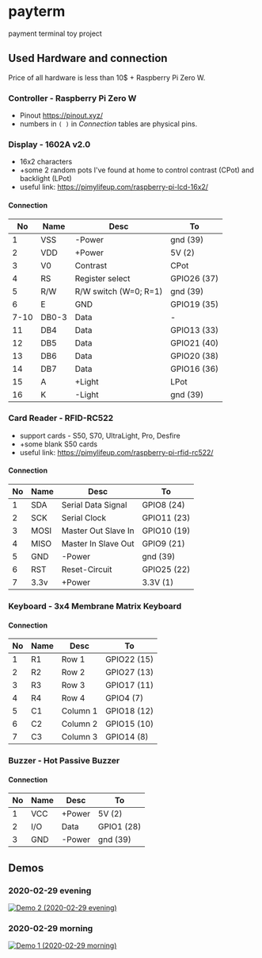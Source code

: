 # payterm
payment terminal toy project

## Used Hardware and connection
Price of all hardware is less than 10$ + Raspberry Pi Zero W.
### Controller - Raspberry Pi Zero W
 - Pinout https://pinout.xyz/
 - numbers in `( )` in *Connection* tables are physical pins.

### Display - 1602A v2.0
 - 16x2 characters
 - +some 2 random pots I've found at home to control contrast (CPot) and backlight (LPot)
 - useful link: https://pimylifeup.com/raspberry-pi-lcd-16x2/

#### Connection

| No   | Name  | Desc                   | To          |
| -    | -     | -                      | -           |
| 1    | VSS   | -Power                 | gnd (39)    |
| 2    | VDD   | +Power                 | 5V (2)      |
| 3    | V0    | Contrast               | CPot        |
| 4    | RS    | Register select        | GPIO26 (37) |
| 5    | R/W   | R/W switch (W=0; R=1)  | gnd (39)    |
| 6    | E     | GND                    | GPIO19 (35) |
| 7-10 | DB0-3 | Data                   | -           |
| 11   | DB4   | Data                   | GPIO13 (33) |
| 12   | DB5   | Data                   | GPIO21 (40) |
| 13   | DB6   | Data                   | GPIO20 (38) |
| 14   | DB7   | Data                   | GPIO16 (36) |
| 15   | A     | +Light                 | LPot        |
| 16   | K     | -Light                 | gnd (39)    |

### Card Reader - RFID-RC522
 - support cards - S50, S70, UltraLight, Pro, Desfire
 - +some blank S50 cards
 - useful link: https://pimylifeup.com/raspberry-pi-rfid-rc522/

#### Connection

| No   | Name | Desc                | To          |
| -    | -    | -                   | -           |
| 1    | SDA  | Serial Data Signal  | GPIO8 (24)  |
| 2    | SCK  | Serial Clock        | GPIO11 (23) |
| 3    | MOSI | Master Out Slave In | GPIO10 (19) |
| 4    | MISO | Master In Slave Out | GPIO9 (21)  |
| 5    | GND  | -Power              | gnd (39)    |
| 6    | RST  | Reset-Circuit       | GPIO25 (22) |
| 7    | 3.3v | +Power              | 3.3V (1)    |

### Keyboard - 3x4 Membrane Matrix Keyboard

#### Connection

| No   | Name | Desc      | To          |
| -    | -    | -         | -           |
| 1    | R1   | Row 1     | GPIO22 (15) |
| 2    | R2   | Row 2     | GPIO27 (13) |
| 3    | R3   | Row 3     | GPIO17 (11) |
| 4    | R4   | Row 4     | GPIO4 (7)   |
| 5    | C1   | Column 1  | GPIO18 (12) |
| 6    | C2   | Column 2  | GPIO15 (10) |
| 7    | C3   | Column 3  | GPIO14 (8)  |

### Buzzer - Hot Passive Buzzer

#### Connection

| No   | Name | Desc   | To         |
| -    | -    | -      | -          |
| 1    | VCC  | +Power | 5V (2)     |
| 2    | I/O  | Data   | GPIO1 (28) |
| 3    | GND  | -Power | gnd (39)   |

## Demos
### 2020-02-29 evening
[![Demo 2 (2020-02-29 evening)](http://img.youtube.com/vi/qaHyFebox_I/0.jpg)](http://www.youtube.com/watch?v=qaHyFebox_I)

### 2020-02-29 morning
[![Demo 1 (2020-02-29 morning)](http://img.youtube.com/vi/ukjnKA4MB-E/0.jpg)](http://www.youtube.com/watch?v=ukjnKA4MB-E)
